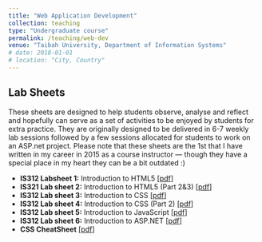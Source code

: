 ```yaml
---
title: "Web Application Development"
collection: teaching
type: "Undergraduate course"
permalink: /teaching/web-dev
venue: "Taibah University, Department of Information Systems"
# date: 2018-01-01
# location: "City, Country"
---
```



## Lab Sheets

These sheets are designed to help students observe, analyse and reflect and hopefully can serve as a set of activities to be enjoyed by students for extra practice. They are originally designed to be delivered in 6-7 weekly lab sessions followed by a few sessions allocated for students to work on an ASP.net project. Please note that these sheets are the 1st that I have written in my career in 2015 as a course instructor — though they have a special place in my heart they can be a bit outdated :)

<ul>
  
  <li>
    <strong>IS312 Labsheet 1:</strong> Introduction to HTML5
    [<a href="https://marwahalaofi.github.io/files/web-dev/IS312-labsheet-1.pdf">pdf</a>]
  </li> 
  <li>
    <strong>IS321 Lab sheet 2:</strong> Introduction to HTML5 (Part 2&3) 
    [<a href="https://marwahalaofi.github.io/files/web-dev/IS321-labsheet-2.pdf">pdf</a>]
  </li>
  <li>
    <strong>IS312 Lab sheet 3:</strong> Introduction to CSS
    [<a href="https://marwahalaofi.github.io/files/web-dev/IS312-labsheet-3.pdf">pdf</a>]
  </li>
  <li>
    <strong>IS312 Lab sheet 4:</strong> Introduction to CSS (Part 2)
    [<a href="https://marwahalaofi.github.io/files/web-dev/IS312-labsheet-4.pdf">pdf</a>]
  </li>
  <li>
    <strong>IS312 Lab sheet 5:</strong> Introduction to JavaScript
    [<a href="https://marwahalaofi.github.io/files/web-dev/IS312-labsheet-5.pdf">pdf</a>]
  </li>
  <li>
    <strong>IS312 Lab sheet 6:</strong> Introduction to ASP.NET
    [<a href="https://marwahalaofi.github.io/files/web-dev/IS312-labsheet-6.pdf">pdf</a>]
  </li>
  <li>
    <strong>CSS CheatSheet</strong> 
    [<a href="https://marwahalaofi.github.io/files/web-dev/CSS-CheatSheet.pdf">pdf</a>]
  </li>
</ul>
